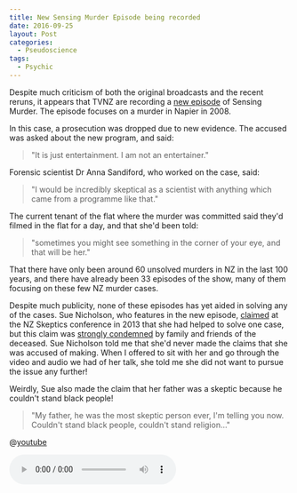 ```yaml
---
title: New Sensing Murder Episode being recorded
date: 2016-09-25
layout: Post
categories:
  - Pseudoscience
tags:
  - Psychic
---
```


Despite much criticism of both the original broadcasts and the recent reruns, it appears that TVNZ are recording a [new episode](http://www.stuff.co.nz/national/crime/84602549/cold-case-murder-to-be-probed-in-sensing-murder-episode) of Sensing Murder. The episode focuses on a murder in Napier in 2008.

<!-- more -->

In this case, a prosecution was dropped due to new evidence. The accused was asked about the new program, and said:

> "It is just entertainment. I am not an entertainer."

Forensic scientist Dr Anna Sandiford, who worked on the case, said:

> "I would be incredibly skeptical as a scientist with anything which came from a programme like that."

The current tenant of the flat where the murder was committed said they'd filmed in the flat for a day, and that she'd been told:

> "sometimes you might see something in the corner of your eye, and that will be her."

That there have only been around 60 unsolved murders in NZ in the last 100 years, and there have already been 33 episodes of the show, many of them focusing on these few NZ murder cases.

Despite much publicity, none of these episodes has yet aided in solving any of the cases. Sue Nicholson, who features in the new episode, [claimed](http://www.newshub.co.nz/entertainment/tv-psychic-tries-to-convince-sceptics-2013090817) at the NZ Skeptics conference in 2013 that she had helped to solve one case, but this claim was [strongly condemned](http://www.newshub.co.nz/nznews/family-outraged-by-psychics-claims-2013091317) by family and friends of the deceased. Sue Nicholson told me that she'd never made the claims that she was accused of making. When I offered to sit with her and go through the video and audio we had of her talk, she told me she did not want to pursue the issue any further!

Weirdly, Sue also made the claim that her father was a skeptic because he couldn't stand black people!

> "My father, he was the most skeptic person ever, I'm telling you now. Couldn't stand black people, couldn't stand religion..."

@[youtube](https://youtu.be/SHq0atYgCGc?t=1m59s)

<audio controls src="/media/audio/skepticism/SueNicholson.mp3" />

There is no information about when the episode will air. It might be a while, as I suspect there's a lot of editing work that goes into every episode to make the psychics seem as amazing as possible.
